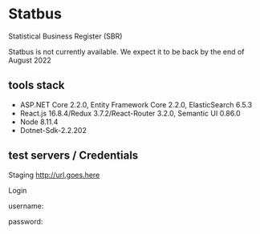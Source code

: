 # Statbus

Statistical Business Register (SBR)

Statbus is not currently available. We expect it to be back by the end of August 2022

## tools stack

* ASP.NET Core 2.2.0, Entity Framework Core 2.2.0, ElasticSearch 6.5.3
* React.js 16.8.4/Redux 3.7.2/React-Router 3.2.0, Semantic UI 0.86.0
* Node 8.11.4
* Dotnet-Sdk-2.2.202

## test servers / Credentials

Staging
http://url.goes.here

Login

username:

password:

